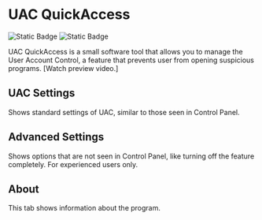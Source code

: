 UAC QuickAccess
=====================
![Static Badge](https://img.shields.io/badge/latest-1.1.0-blue?link=https%3A%2F%2Fgithub.com%2FJackPomiSoftware%2Fuacquickaccess%2Freleases%2Ftag%2FLatest)
![Static Badge](https://img.shields.io/badge/MIT%20License-8A2BE2)

UAC QuickAccess is a small software tool that allows you to manage the User Account Control, a feature that prevents user from opening suspicious programs. [Watch preview video.]

## UAC Settings

Shows standard settings of UAC, similar to those seen in Control Panel.

## Advanced Settings

Shows options that are not seen in Control Panel, like turning off the feature completely. For experienced users only.

## About

This tab shows information about the program.
